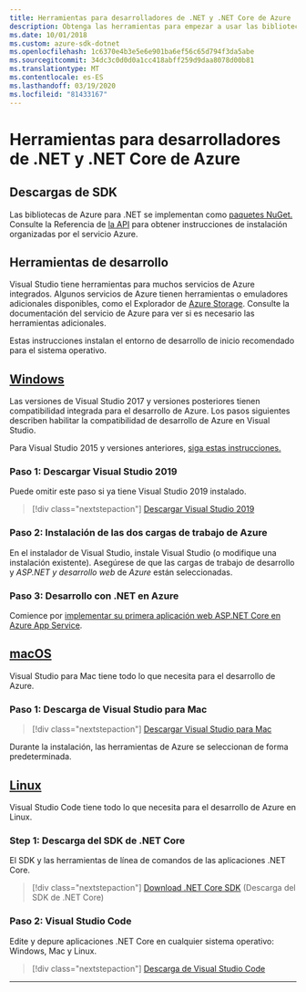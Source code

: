 ```yaml
---
title: Herramientas para desarrolladores de .NET y .NET Core de Azure
description: Obtenga las herramientas para empezar a usar las bibliotecas .NET de Azure desde un entorno de Windows, Linux y Mac.
ms.date: 10/01/2018
ms.custom: azure-sdk-dotnet
ms.openlocfilehash: 1c6370e4b3e5e6e901ba6ef56c65d794f3da5abe
ms.sourcegitcommit: 34dc3c0d0d0a1cc418abff259d9daa8078d00b81
ms.translationtype: MT
ms.contentlocale: es-ES
ms.lasthandoff: 03/19/2020
ms.locfileid: "81433167"
---
```

# <a name="tools-for-net-and-net-core-azure-developers"></a>Herramientas para desarrolladores de .NET y .NET Core de Azure

## <a name="sdk-downloads"></a>Descargas de SDK

Las bibliotecas de Azure para .NET se implementan como [paquetes NuGet.](https://www.nuget.org/packages?q=windowsazureofficial) Consulte la Referencia de [la API](/dotnet/api/overview/azure/?view=azure-dotnet) para obtener instrucciones de instalación organizadas por el servicio Azure.

## <a name="development-tools"></a>Herramientas de desarrollo

Visual Studio tiene herramientas para muchos servicios de Azure integrados. Algunos servicios de Azure tienen herramientas o emuladores adicionales disponibles, como el Explorador de [Azure Storage](https://azure.microsoft.com/features/storage-explorer/). Consulte la documentación del servicio de Azure para ver si es necesario las herramientas adicionales.

Estas instrucciones instalan el entorno de desarrollo de inicio recomendado para el sistema operativo.

## <a name="windows"></a>[Windows](#tab/windows)

Las versiones de Visual Studio 2017 y versiones posteriores tienen compatibilidad integrada para el desarrollo de Azure. Los pasos siguientes describen habilitar la compatibilidad de desarrollo de Azure en Visual Studio.

Para Visual Studio 2015 y versiones anteriores, <a href="vs2015-install.md">siga estas instrucciones.</a>

### <a name="step-1-download-visual-studio-2019"></a>Paso 1: Descargar Visual Studio 2019

Puede omitir este paso si ya tiene Visual Studio 2019 instalado.

> [!div class="nextstepaction"]
> [Descargar Visual Studio 2019](https://www.visualstudio.com/downloads/)

### <a name="step-2-install-the-two-azure-workloads"></a>Paso 2: Instalación de las dos cargas de trabajo de Azure

En el instalador de Visual Studio, instale Visual Studio (o modifique una instalación existente). Asegúrese de que las cargas de trabajo de desarrollo y *ASP.NET y desarrollo web* de *Azure* están seleccionadas.

### <a name="step-3-develop-with-net-on-azure"></a>Paso 3: Desarrollo con .NET en Azure

Comience por [implementar su primera aplicación web ASP.NET Core en Azure App Service](https://docs.microsoft.com/azure/app-service-web/app-service-web-get-started-dotnet).

## <a name="macos"></a>[macOS](#tab/macos)

Visual Studio para Mac tiene todo lo que necesita para el desarrollo de Azure.

### <a name="step-1-download-visual-studio-for-mac"></a>Paso 1: Descarga de Visual Studio para Mac

> [!div class="nextstepaction"]
> [Descargar Visual Studio para Mac](https://www.visualstudio.com/vs/visual-studio-mac/)

Durante la instalación, las herramientas de Azure se seleccionan de forma predeterminada.

## <a name="linux"></a>[Linux](#tab/linux)

Visual Studio Code tiene todo lo que necesita para el desarrollo de Azure en Linux.

### <a name="step-1-download-the-net-core-sdk"></a>Step 1: Descarga del SDK de .NET Core

El SDK y las herramientas de línea de comandos de las aplicaciones .NET Core.

> [!div class="nextstepaction"]
> [Download .NET Core SDK](https://dotnet.microsoft.com/download) (Descarga del SDK de .NET Core)

### <a name="step-2-visual-studio-code"></a>Paso 2: Visual Studio Code

Edite y depure aplicaciones .NET Core en cualquier sistema operativo: Windows, Mac y Linux.

> [!div class="nextstepaction"]
> [Descarga de Visual Studio Code](https://code.visualstudio.com)

---
